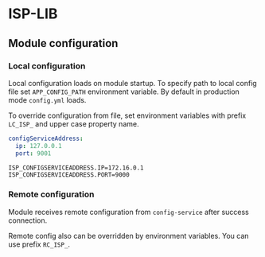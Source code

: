 # ISP-LIB

## Module configuration
### Local configuration
Local configuration loads on module startup. To specify path to local config file set `APP_CONFIG_PATH` environment variable. By default in production mode `config.yml` loads.

To override configuration from file, set environment variables with prefix `LC_ISP_` and upper case property name.
```yml
configServiceAddress:
  ip: 127.0.0.1
  port: 9001
```
```
ISP_CONFIGSERVICEADDRESS.IP=172.16.0.1
ISP_CONFIGSERVICEADDRESS.PORT=9000
```
### Remote configuration
Module receives remote configuration from `config-service` after success connection.

Remote config also can be overridden by environment variables. You can use prefix `RC_ISP_`.
